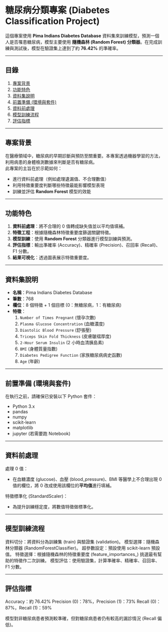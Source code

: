 # 糖尿病分類專案 (Diabetes Classification Project)

這個專案使用 **Pima Indians Diabetes Database** 資料集來訓練模型，預測一個人是否罹患糖尿病，模型主要使用 **隨機森林 (Random Forest) 分類器**。在完成訓練與測試後，模型在驗證集上達到了約 **76.42%** 的準確率。

---

## 目錄
1. [專案背景](#專案背景)  
2. [功能特色](#功能特色)  
3. [資料集說明](#資料集說明)  
4. [前置準備 (環境與套件)](#前置準備環境與套件)  
5. [資料前處理](#資料前處理)  
6. [模型訓練流程](#模型訓練流程)  
7. [評估指標](#評估指標)  

---

## 專案背景
在醫療領域中，糖尿病的早期診斷與預防至關重要。本專案透過機器學習的方法，利用病患的身體檢測數據來判斷是否有糖尿病。  
此專案的主旨在於示範如何：
- 進行資料前處理（例如處理遺漏值、不合理數值）  
- 利用特徵重要度判斷哪些特徵最能影響模型表現  
- 訓練並評估 **Random Forest** 模型的效能  

---

## 功能特色
1. **資料前處理**：將不合理的 0 值轉成缺失值並以平均值填補。  
2. **特徵工程**：根據隨機森林特徵重要度篩選關鍵特徵。  
3. **模型訓練**：使用 **Random Forest** 分類器進行模型訓練與預測。  
4. **評估指標**：輸出準確率 (Accuracy)、精確率 (Precision)、召回率 (Recall)、F1 分數。  
5. **結果可視化**：透過圖表展示特徵重要度。

---

## 資料集說明
- **名稱**：Pima Indians Diabetes Database  
- **筆數**：768  
- **欄位**：8 個特徵 + 1 個目標 (0：無糖尿病，1：有糖尿病)  
- **特徵**：
  1. `Number of Times Pregnant` (懷孕次數)  
  2. `Plasma Glucose Concentration` (血糖濃度)  
  3. `Diastolic Blood Pressure` (舒張壓)  
  4. `Triceps Skin Fold Thickness` (皮膚皺褶厚度)  
  5. `2-Hour Serum Insulin` (2 小時血清胰島素)  
  6. `BMI` (身體質量指數)  
  7. `Diabetes Pedigree Function` (家族糖尿病病史函數)  
  8. `Age` (年齡)  

---

## 前置準備 (環境與套件)
在執行之前，請確保已安裝以下 Python 套件：
- Python 3.x
- pandas
- numpy
- scikit-learn
- matplotlib
- jupyter (若需要跑 Notebook)

---

## 資料前處理

處理 0 值：
- 在血糖濃度 (glucose)、血壓 (blood_pressure)、BMI 等醫學上不合理出現 0 值的欄位，將 0 改成使用該欄位的**平均值**進行填補。

特徵標準化 (StandardScaler)：
- 為提升訓練穩定度，將數值特徵做標準化。

---

## 模型訓練流程

資料切分：將資料分為訓練集 (train) 與驗證集 (validation)。
模型選擇：隨機森林分類器 (RandomForestClassifier)。
超參數設定：預設使用 scikit-learn 預設值。
特徵選擇：根據隨機森林的特徵重要度 (feature_importances_) 挑選最有幫助的特徵作二次訓練。
模型評估：使用驗證集，計算準確率、精確率、召回率、F1 分數。

---

## 評估指標

Accuracy：約 76.42%
Precision (0)：78%，Precision (1)：73%
Recall (0)：87%，Recall (1)：59%

模型對非糖尿病患者預測較準確，但對糖尿病患者仍有較高的漏診情況 (Recall 偏低)。
